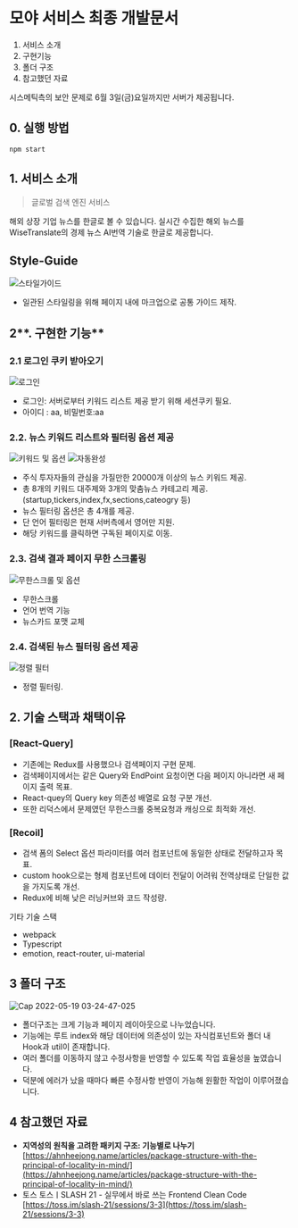 # 모야 서비스 최종 개발문서

1. 서비스 소개
2. 구현기능
3. 폴더 구조
4. 참고했던 자료

시스메틱측의 보안 문제로 6월 3일(금)요일까지만 서버가 제공됩니다.

## 0. 실행 방법

```
npm start
```

## **1. 서비스 소개**

> 글로벌 검색 엔진 서비스

해외 상장 기업 뉴스를 한글로 볼 수 있습니다. 실시간 수집한 해외 뉴스를 WiseTranslate의 경제 뉴스 AI번역 기술로 한글로 제공합니다.

## Style-Guide
![스타일가이드](https://user-images.githubusercontent.com/71584114/170329399-73d2279b-3b5b-4f15-9716-b0b8313394dc.PNG)
- 일관된 스타일링을 위해 페이지 내에 마크업으로 공통 가이드 제작.

## 2**. 구현한 기능**

### 2.**1 로그인 쿠키 받아오기**

![로그인](https://user-images.githubusercontent.com/71584114/169321283-439c35a7-64da-4bb6-9011-77f9a3c918ed.gif)


- 로그인: 서버로부터 키워드 리스트 제공 받기 위해 세션쿠키 필요.
- 아이디 : aa, 비밀번호:aa

### **2.2. 뉴스 키워드 리스트와 필터링 옵션 제공**

![키워드 및 옵션](https://user-images.githubusercontent.com/71584114/169321379-780dda8e-8c78-40df-9164-b698089a4bf5.gif)
![자동완성](https://user-images.githubusercontent.com/71584114/170327814-dc8a79a7-e030-4be3-8463-0c60ebb00fca.gif)


- 주식 투자자들의 관심을 가질만한 20000개 이상의 뉴스 키워드 제공.
- 총 8개의 키워드 대주제와 3개의 맞춤뉴스 카테고리 제공.(startup,tickers,index,fx,sections,cateogry 등)
- 뉴스 필터링 옵션은 총 4개를 제공.
- 단 언어 필터링은 현재 서버측에서 영어만 지원.
- 해당 키워드를 클릭하면 구독된 페이지로 이동.

### **2.3. 검색 결과 페이지 무한 스크롤링**
![무한스크롤 및 옵션](https://user-images.githubusercontent.com/71584114/169321552-c25b0534-4a4b-4807-89d1-686b22aff480.gif)

- 무한스크롤
- 언어 번역 기능
- 뉴스카드 포맷 교체

### **2.4. 검색된 뉴스 필터링 옵션 제공**
![정렬 필터](https://user-images.githubusercontent.com/71584114/169321590-626eec07-a123-4eb9-b6e0-fedfd564eccb.gif)

- 정렬 필터링.

## **2. 기술 스택과 채택이유**

### [React-Query]

- 기존에는 Redux를 사용했으나 검색페이지 구현 문제.
- 검색페이지에서는 같은 Query와 EndPoint 요청이면 다음 페이지 아니라면 새 페이지 출력 목표.
- React-quey의 Query key 의존성 배열로 요청 구분 개선.
- 또한 리덕스에서 문제였던 무한스크롤 중복요청과 캐싱으로 최적화 개선.

### [Recoil]

- 검색 폼의 Select 옵션 파라미터를 여러 컴포넌트에 동일한 상태로 전달하고자 목표.
- custom hook으로는 형제 컴포넌트에 데이터 전달이 어려워 전역상태로 단일한 값을 가지도록 개선.
- Redux에 비해 낮은 러닝커브와 코드 작성량.

기타 기술 스택

- webpack
- Typescript
- emotion, react-router, ui-material

## 3 폴더 구조
![Cap 2022-05-19 03-24-47-025](https://user-images.githubusercontent.com/71584114/169322093-689d22db-d9dc-4eee-8c36-22eb03b7ae8b.png)

- 폴더구조는 크게 기능과 페이지 레이아웃으로 나누었습니다.
- 기능에는 루트 index와 해당 데이터에 의존성이 있는 자식컴포넌트와 폴더 내
  Hook과 util이 존재합니다.
- 여러 폴더를 이동하지 않고 수정사항을 반영할 수 있도록 작업 효율성을 높였습니다.
- 덕분에 에러가 났을 때마다 빠른 수정사항 반영이 가능해 원활한 작업이 이루어졌습니다.

## 4 참고했던 자료

- **지역성의 원칙을 고려한 패키지 구조: 기능별로 나누기** [https://ahnheejong.name/articles/package-structure-with-the-principal-of-locality-in-mind/](https://ahnheejong.name/articles/package-structure-with-the-principal-of-locality-in-mind/)
- 토스 토스ㅣSLASH 21 - 실무에서 바로 쓰는 Frontend Clean Code [https://toss.im/slash-21/sessions/3-3](https://toss.im/slash-21/sessions/3-3)
